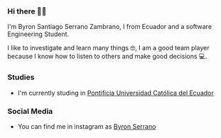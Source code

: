 ### Hi there 👋🤓
I'm Byron Santiago Serrano Zambrano, I from Ecuador and a software Engineering Student.

I like to investigate and learn many things 🤓, I am a good team player because I know how to listen to others and make good decisions 💻.

###  Studies
- I'm currently studing in [Pontificia Universidad Católica del Ecuador](https://pucem.edu.ec/)

###  Social Media
- You can find me in instagram as [Byron Serrano](https://www.instagram.com/byron_sz_/)
<!--
**ByronSerrano/ByronSerrano** is a ✨ _special_ ✨ repository because its `README.md` (this file) appears on your GitHub profile.

Here are some ideas to get you started:

- 🔭 I’m currently working on ...
- 🌱 I’m currently learning ...
- 👯 I’m looking to collaborate on ...
- 🤔 I’m looking for help with ...
- 💬 Ask me about ...
- 📫 How to reach me: ...
- 😄 Pronouns: ...
- ⚡ Fun fact: ...
-->
